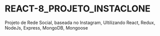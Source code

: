# REACT-8_PROJETO_INSTACLONE
 Projeto de Rede Social, baseada no Instagram, Ultilizando React, Redux, NodeJs, Express, MongoDB, Mongoose
